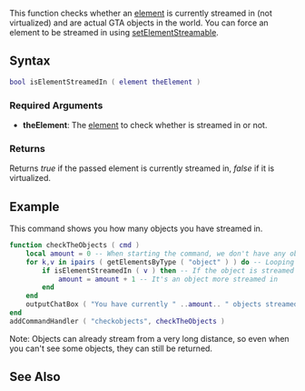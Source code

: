 This function checks whether an [element](/element.md "wikilink") is currently streamed in (not virtualized) and are actual GTA objects in the world. You can force an element to be streamed in using [setElementStreamable](/setElementStreamable.md "wikilink").

Syntax
------

``` lua
bool isElementStreamedIn ( element theElement )
```

### Required Arguments

-   **theElement**: The [element](/element.md "wikilink") to check whether is streamed in or not.

### Returns

Returns *true* if the passed element is currently streamed in, *false* if it is virtualized.

Example
-------

This command shows you how many objects you have streamed in.

``` lua
function checkTheObjects ( cmd )
    local amount = 0 -- When starting the command, we don't have any objects looped.
    for k,v in ipairs ( getElementsByType ( "object" ) ) do -- Looping all the objects in the server
        if isElementStreamedIn ( v ) then -- If the object is streamed in
            amount = amount + 1 -- It's an object more streamed in
        end
    end
    outputChatBox ( "You have currently " ..amount.. " objects streamed in." ) -- Send the player the amount of objects that are streamed in
end
addCommandHandler ( "checkobjects", checkTheObjects )
```

Note: Objects can already stream from a very long distance, so even when you can't see some objects, they can still be returned.

See Also
--------
